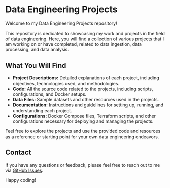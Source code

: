 # Data Engineering Projects

Welcome to my Data Engineering Projects repository!

This repository is dedicated to showcasing my work and projects in the field of data engineering. Here, you will find a collection of various projects that I am working on or have completed, related to data ingestion, data processing, and data analysis.

## What You Will Find

- **Project Descriptions:** Detailed explanations of each project, including objectives, technologies used, and methodologies.
- **Code:** All the source code related to the projects, including scripts, configurations, and Docker setups.
- **Data Files:** Sample datasets and other resources used in the projects.
- **Documentation:** Instructions and guidelines for setting up, running, and understanding each project.
- **Configurations:** Docker Compose files, Terraform scripts, and other configurations necessary for deploying and managing the projects.

Feel free to explore the projects and use the provided code and resources as a reference or starting point for your own data engineering endeavors.

## Contact

If you have any questions or feedback, please feel free to reach out to me via [GitHub Issues](https://github.com/matiasjuarez95/DataEngineering/issues).

Happy coding!
